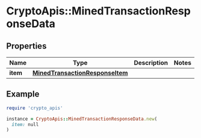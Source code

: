 # CryptoApis::MinedTransactionResponseData

## Properties

| Name | Type | Description | Notes |
| ---- | ---- | ----------- | ----- |
| **item** | [**MinedTransactionResponseItem**](MinedTransactionResponseItem.md) |  |  |

## Example

```ruby
require 'crypto_apis'

instance = CryptoApis::MinedTransactionResponseData.new(
  item: null
)
```

